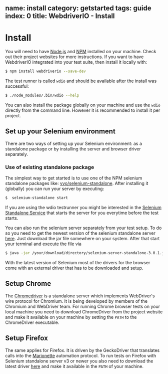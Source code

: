 name: install
category: getstarted
tags: guide
index: 0
title: WebdriverIO - Install
---

# Install

You will need to have [Node.js](http://nodejs.org/) and [NPM](https://www.npmjs.org/) installed on your machine. Check out their project websites for more instructions. If you want to have WebdriverIO integrated into your test suite, then install it locally with:

```sh
$ npm install webdriverio --save-dev
```

The test runner is called `wdio` and should be available after the install was successful:

```sh
$ ./node_modules/.bin/wdio --help
```

You can also install the package globally on your machine and use the `wdio` directly from the command line. However it is recommended to install it per project.

## Set up your Selenium environment

There are two ways of setting up your Selenium environment: as a standalone package or by installing the
server and browser driver separately.

### Use of existing standalone package

The simplest way to get started is to use one of the NPM selenium standalone
packages like: [vvo/selenium-standalone](https://github.com/vvo/selenium-standalone). After installing
it (globally) you can run your server by executing:

```sh
$  selenium-standalone start
```

If you are using the wdio testrunner you might be interested in the [Selenium Standalone Service](/guide/services/selenium-standalone.html) that starts the server for you everytime before the test starts.

You can also run the selenium server separately from your test setup. To do so you need to get the newest version of the selenium standalone server [here](http://docs.seleniumhq.org/download/). Just download the jar file somewhere on your system. After that start your terminal and execute the file via

```sh
$ java -jar /your/download/directory/selenium-server-standalone-3.0.1.jar
```

With the latest version of Selenium most of the drivers for the browser come with an external driver that has to be downloaded and setup.

## Setup Chrome

The [Chromedriver](https://sites.google.com/a/chromium.org/chromedriver/home) is a standalone server which implements WebDriver's wire protocol for Chromium. It is being developed by members of the Chromium and WebDriver team. For running Chrome browser tests on your local machine you need to download ChromeDriver from the project website and make it available on your machine by setting the `PATH` to the ChromeDriver executable.

## Setup Firefox

The same applies for Firefox. It is driven by the GeckoDriver that translates calls into the [Marionette](https://developer.mozilla.org/en-US/docs/Mozilla/QA/Marionette) automation protocol. To run tests on Firefox with Selenium standalone server v3 or newer you also need to download the latest driver [here](https://github.com/mozilla/geckodriver/releases) and make it available in the `PATH` of your machine.
